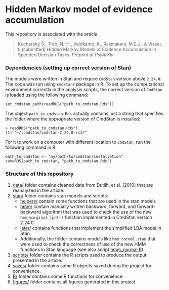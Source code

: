 # Hidden Markov model of evidence accumulation

This repository is associated with the article

> Kucharský Š., Tran, N.-H., Veldkamp, K., Raijmakers, M.E.J., & Visser, I. (submitted) Hidden Markov Models of Ecidence Accumulation in Speeded Decision Tasks. Preprint at *PsyArXiv*.

### Dependencies (setting up correct version of Stan)

The models were written in Stan and require `CmdStan` version above `2.24.0`. The code was run using `cmdstanr` package in R. To set up the computational environment correctly in the analysis scripts, the correct version of `CmdStan` is loaded using the following command:

```
set_cmdstan_path(readRDS("path_to_cmdstan.Rds"))
```

The object `path_to_cmdstan.Rds` actually contains just a string that specifies the folder where the appropriate version of CmdStan is installed:

 ```
 > readRDS("path_to_cmdstan.Rds")[1] "~/.cmdstan/cmdstan-2.24.0-rc1/"
 ```
 
 For it to work on a computer with different location to `CmdStan`, run the following command in R:
 
 ```
 path_to_cmdstan <- "my/path/to/cmdstan/installation"
 saveRDS(path_to_cmdstan, "path_to_cmdstan.Rds")
 ```

### Structure of this repository

1. [data/](data/) folder contains cleaned data from Dutilh, et al. (2010) that are reanalyzed in the article.
2. [stan/](stan/) folder contains stan models and scripts:
	* [helpers/](stan/helpers/) contain some functions that are used in the stan models
	* [hmm/](stan/hmm/) contain manually written backward, forward, and forward-backward algorithm that was used to check the use of the new `hmm_marginal_lpdf()` function implemented in CmdStan version 2.24.0.
	* [later/](stan/later/) contains functions that implement the simplified LBA model in Stan
	* Additionally, the folder contains models like `hmm_normal.stan` that were used to check the correctness of use of the new HMM functions in Stan language (see also script [hmm_normal.R](scripts/hmm_normal.R)).
3. [scripts/](scripts) folder contains the R scripts used to produce the output presented in the article.
4. [saves/](saves/) folder contains some R objects saved during the project for convenience.
5. [R/](R/) folder contains some R functions for convenience.
6. [figures/](figures) folder contains all figures generated in this project.


